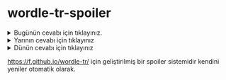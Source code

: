 # wordle-tr-spoiler

<details>
  <summary>Bugünün cevabı için tıklayınız.</summary>
  <br>
    <b> angıç </b>
</details>

<details>
  <summary>Yarının cevabı için tıklayınız</summary>
  <br>
   <b> gürsu </b>
</details>

<details>
  <summary>Dünün cevabı için tıklayınız </summary>
  <br>
  <b> fujer </b>
</details>

https://f.github.io/wordle-tr/ için geliştirilmiş bir spoiler sistemidir kendini yeniler otomatik olarak.

